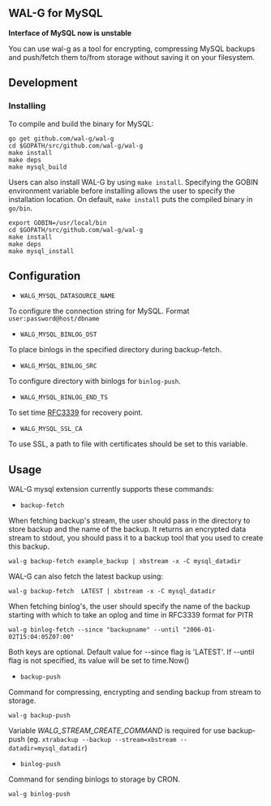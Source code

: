 ## WAL-G for MySQL

**Interface of MySQL now is unstable**

You can use wal-g as a tool for encrypting, compressing MySQL backups and push/fetch them to/from storage without saving it on your filesystem.

Development
-----------
### Installing
To compile and build the binary for MySQL:

```
go get github.com/wal-g/wal-g
cd $GOPATH/src/github.com/wal-g/wal-g
make install
make deps
make mysql_build
```
Users can also install WAL-G by using `make install`. Specifying the GOBIN environment variable before installing allows the user to specify the installation location. On default, `make install` puts the compiled binary in `go/bin`.
```
export GOBIN=/usr/local/bin
cd $GOPATH/src/github.com/wal-g/wal-g
make install
make deps
make mysql_install
```

Configuration
-------------

* `WALG_MYSQL_DATASOURCE_NAME`

To configure the connection string for MySQL. Format ```user:password@host/dbname```

* `WALG_MYSQL_BINLOG_DST`

To place binlogs in the specified directory during backup-fetch.

* `WALG_MYSQL_BINLOG_SRC`

To configure directory with binlogs for ```binlog-push```.

* `WALG_MYSQL_BINLOG_END_TS`

To set time [RFC3339](https://www.ietf.org/rfc/rfc3339.txt) for recovery point.

* `WALG_MYSQL_SSL_CA`

To use SSL, a path to file with certificates should be set to this variable.


Usage
-----

WAL-G mysql extension currently supports these commands:

* ``backup-fetch``

When fetching backup's stream, the user should pass in the directory to store backup and the name of the backup. It returns an encrypted data stream to stdout, you should pass it to a backup tool that you used to create this backup.
```
wal-g backup-fetch example_backup | xbstream -x -C mysql_datadir
```
WAL-G can also fetch the latest backup using:

```
wal-g backup-fetch  LATEST | xbstream -x -C mysql_datadir
```


When fetching binlog's, the user should specify the name of the backup starting with which to take an oplog and time in RFC3339 format for PITR
```
wal-g binlog-fetch --since "backupname" --until "2006-01-02T15:04:05Z07:00"
```

Both keys are optional. Default value for --since flag is 'LATEST'. If --until flag is not specified, its value will be set to time.Now()

* ``backup-push``

Command for compressing, encrypting and sending backup from stream to storage.

```
wal-g backup-push
```

Variable _WALG_STREAM_CREATE_COMMAND_ is required for use backup-push 
(eg. ```xtrabackup --backup --stream=xbstream --datadir=mysql_datadir```)

* ``binlog-push``

Command for sending binlogs to storage by CRON.

```
wal-g binlog-push
```
